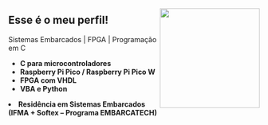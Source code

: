 <div style="display: flex; align-items: center; justify-content: space-between;">
  
  <div>
    <h2>Esse é o meu perfil!</h2>
    <p>Sistemas Embarcados | FPGA | Programação em C</p>
    <ul>
      <li><b>C para microcontroladores</b></li>
      <li><b>Raspberry Pi Pico / Raspberry Pi Pico W</b></li>
      <li><b>FPGA com VHDL</b></li>
      <li><b>VBA e Python</b></li>
    </ul>
      <li><b>Residência em Sistemas Embarcados (IFMA + Softex – Programa EMBARCATECH)</b></li>
    </ul>
  </div>
  <img src="https://media0.giphy.com/media/v1.Y2lkPTc5MGI3NjExamxvcWwxZ3BiNWM0bjdscnMwdm1iOTFnZnZsMHJtb3k2NzQ0d25wayZlcD12MV9pbnRlcm5hbF9naWZfYnlfaWQmY3Q9Zw/Qt1jk5Q49C3h5CrlBe/giphy.gif" width="200">
</div>
